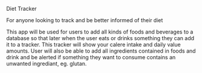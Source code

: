 Diet Tracker

For anyone looking to track and be better informed of their diet

This app will be used for users to add all kinds of foods and beverages to a database 
so that later when the user eats or drinks something they can add it to a tracker.
This tracker will show your calere intake and daily value amounts. User will also be able
to add all ingredients contained in foods and drink and be alerted if something they want to 
consume contains an unwanted ingrediant, eg. glutan.